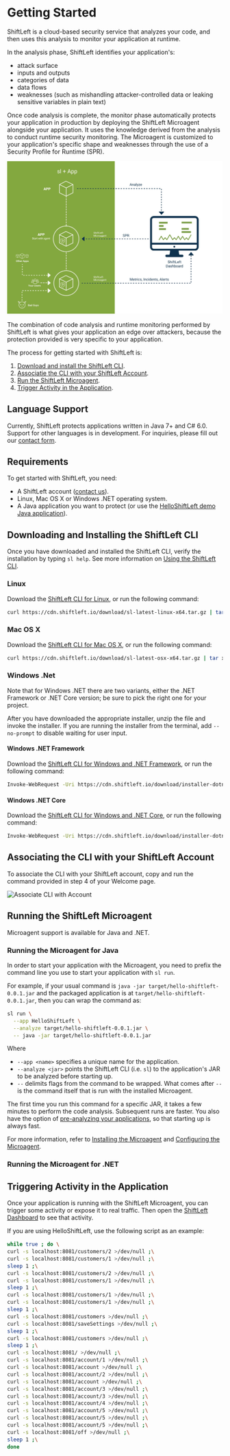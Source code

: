 # Getting Started

ShiftLeft is a cloud-based security service that analyzes your code, and then uses this analysis to monitor your application at runtime. 

In the analysis phase, ShiftLeft identifies your application's:
* attack surface
* inputs and outputs
* categories of data
* data flows
* weaknesses (such as mishandling attacker-controlled data or leaking sensitive variables in plain text)

Once code analysis is complete, the monitor phase automatically protects your application in production by deploying the ShiftLeft Microagent alongside your application. It uses the knowledge derived from the analysis to conduct runtime security monitoring. The Microagent is customized to your application's specific shape and weaknesses through the use of a Security Profile for Runtime (SPR).

![ShiftLeft Workflow](shiftleft-workflow.jpg)

The combination of code analysis and runtime monitoring performed by ShiftLeft is what gives your application an edge over attackers, because the protection provided is very specific to your application.

The process for getting started with ShiftLeft is:

1. [Download and install the ShiftLeft CLI](#downloading-and-installing-the-shiftleft-cli).
2. [Associatie the CLI with your ShiftLeft Account](#associating-the-cli-with-your-shiftleft-account).
3. [Run the ShiftLeft Microagent](#running-the-shiftleft-microagent).
4. [Trigger Activity in the Application](#triggering-activity-in-the-application).

## Language Support

Currently, ShiftLeft protects applications written in Java 7+ and C# 6.0. Support for other languages is in development. For inquiries, please fill out our [contact form](https://www.shiftleft.io/contact/).

## Requirements

To get started with ShiftLeft, you need:

* A ShiftLeft account ([contact us](https://www.shiftleft.io/contact/)).
* Linux, Mac OS X or Windows .NET operating system. 
* A Java application you want to protect (or use the [HelloShiftLeft demo Java application](https://github.com/ShiftLeftSecurity/HelloShiftLeft)).

## Downloading and Installing the ShiftLeft CLI

Once you have downloaded and installed the ShiftLeft CLI, verify the installation by typing `sl help`. See more information on [Using the ShiftLeft CLI](using-sl-the-shiftleft-cli.md).

### Linux

Download the [ShiftLeft CLI for Linux](https://cdn.shiftleft.io/download/sl-latest-linux-x64.tar.gz), or run the following command:

```bash
curl https://cdn.shiftleft.io/download/sl-latest-linux-x64.tar.gz | tar xvz -C /usr/local/bin
```

### Mac OS X

Download the [ShiftLeft CLI for Mac OS X](https://cdn.shiftleft.io/download/sl-latest-osx-x64.tar.gz), or run the following command:

```bash
curl https://cdn.shiftleft.io/download/sl-latest-osx-x64.tar.gz | tar xvz -C /usr/local/bin
```

### Windows .Net

Note that for Windows .NET there are two variants, either the .NET Framework or .NET Core version; be sure to pick the right one for your project.

After you have downloaded the appropriate installer, unzip the file and invoke the installer.  If you are running the installer from the terminal, add `--no-prompt` to disable waiting for user input.

#### Windows .NET Framework

Download the [ShiftLeft CLI for Windows and .NET Framework](https://cdn.shiftleft.io/download/installer-dotnet-framework-latest-windows-x64.zip), or run the following command:

```bash
Invoke-WebRequest -Uri https://cdn.shiftleft.io/download/installer-dotnet-framework-latest-windows-x64.zip -UseBasicParsing -OutFile sl-latest-windows-x64.zip
```

#### Windows .NET Core

Download the [ShiftLeft CLI for Windows and .NET Core](https://cdn.shiftleft.io/download/installer-dotnet-core-latest-windows-x64.zip), or run the following command:

```bash
Invoke-WebRequest -Uri https://cdn.shiftleft.io/download/installer-dotnet-core-latest-windows-x64.zip -UseBasicParsing -OutFile sl-latest-windows-x64.zip
```

## Associating the CLI with your ShiftLeft Account

To associate the CLI with your ShiftLeft account, copy and run the command provided in step 4 of your Welcome page.

![Associate CLI with Account](welcome4.jpg)

## Running the ShiftLeft Microagent

Microagent support is available for Java and .NET.

### Running the Microagent for Java

In order to start your application with the Microagent, you need to prefix the command line you use to start your application with `sl run`.

For example, if your usual command is `java -jar target/hello-shiftleft-0.0.1.jar` and the packaged application is at `target/hello-shiftleft-0.0.1.jar`, then you can wrap the command as:

```bash
sl run \
  --app HelloShiftLeft \
  --analyze target/hello-shiftleft-0.0.1.jar \
  -- java -jar target/hello-shiftleft-0.0.1.jar
```

Where

* `--app <name>` specifies a unique name for the application.
* `--analyze <jar>` points the ShiftLeft CLI (i.e. `sl`) to the application's JAR to be analyzed before starting up.
* `--` delimits flags from the command to be wrapped. What comes after `--` is the command itself that is run with the installed Microagent.

The first time you run this command for a specific JAR, it takes a few minutes to perform the code analysis. Subsequent runs are faster. You also have the option of [pre-analyzing your applications](../getting-started/analyzing-applications-in-ci.md), so that starting up is always fast.

For more information, refer to [Installing the Microagent](../installing-the-microagent/installing-the-microagent.md) and  [Configuring the Microagent](../installing-the-microagent/jvm-based-environments/configuring-the-microagent.md).

### Running the Microagent for .NET

## Triggering Activity in the Application

Once your application is running with the ShiftLeft Microagent, you can trigger some activity or expose it to real traffic. Then open the [ShiftLeft Dashboard](https://www.shiftleft.io/dashboard) to see that activity.

If you are using HelloShiftLeft, use the following script as an example:

```bash
while true ; do \
curl -s localhost:8081/customers/2 >/dev/null ;\
curl -s localhost:8081/customers/1 >/dev/null ;\
sleep 1 ;\
curl -s localhost:8081/customers/2 >/dev/null ;\
curl -s localhost:8081/customers/1 >/dev/null ;\
sleep 1 ;\
curl -s localhost:8081/customers/1 >/dev/null ;\
curl -s localhost:8081/customers/1 >/dev/null ;\
sleep 1 ;\
curl -s localhost:8081/customers >/dev/null ;\
curl -s localhost:8081/saveSettings >/dev/null ;\
sleep 1 ;\
curl -s localhost:8081/customers >/dev/null ;\
sleep 1 ;\
curl -s localhost:8081/ >/dev/null ;\
curl -s localhost:8081/account/1 >/dev/null ;\
curl -s localhost:8081/account >/dev/null ;\
curl -s localhost:8081/account/2 >/dev/null ;\
curl -s localhost:8081/account >/dev/null ;\
curl -s localhost:8081/account/3 >/dev/null ;\
curl -s localhost:8081/account/3 >/dev/null ;\
curl -s localhost:8081/account/4 >/dev/null ;\
curl -s localhost:8081/account/5 >/dev/null ;\
curl -s localhost:8081/account/5 >/dev/null ;\
curl -s localhost:8081/account/5 >/dev/null ;\
curl -s localhost:8081/off >/dev/null ;\
sleep 1 ;\
done
```

